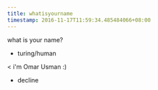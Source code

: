 ```yaml
---
title: whatisyourname
timestamp: 2016-11-17T11:59:34.485484066+08:00
---
```


what is your name?
* turing/human

< i'm Omar Usman :)
* decline
